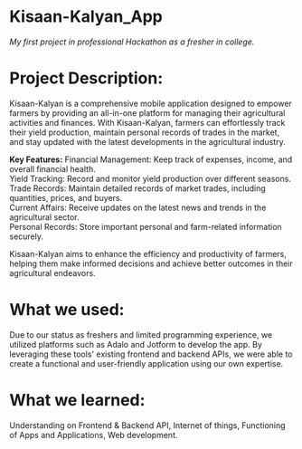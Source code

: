 # Kisaan-Kalyan_App
*My first project in professional Hackathon as a fresher in college.*

# **Project Description:** 
Kisaan-Kalyan is a comprehensive mobile application designed to empower farmers by providing an all-in-one platform for managing their agricultural activities and finances. With Kisaan-Kalyan, farmers can effortlessly track their yield production, maintain personal records of trades in the market, and stay updated with the latest developments in the agricultural industry.

**Key Features:**
Financial Management: Keep track of expenses, income, and overall financial health.\
Yield Tracking: Record and monitor yield production over different seasons.\
Trade Records: Maintain detailed records of market trades, including quantities, prices, and buyers.\
Current Affairs: Receive updates on the latest news and trends in the agricultural sector.\
Personal Records: Store important personal and farm-related information securely.

Kisaan-Kalyan aims to enhance the efficiency and productivity of farmers, helping them make informed decisions and achieve better outcomes in their agricultural endeavors.

# **What we used:** 
Due to our status as freshers and limited programming experience, we utilized platforms such as Adalo and Jotform to develop the app. By leveraging these tools' existing frontend and backend APIs, we were able to create a functional and user-friendly application using our own expertise.

# **What we learned:** 
Understanding on Frontend & Backend API, Internet of things, Functioning of Apps and Applications, Web development.
